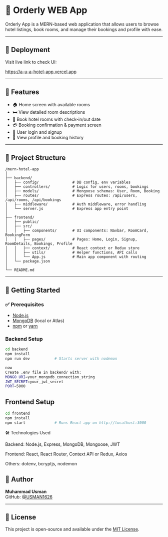 # 🏨 Orderly WEB App

Orderly App is a MERN-based web application that allows users to browse hotel listings, book rooms, and manage their bookings and profile with ease.

---

## 📸 Deployment

Visit live link to check  UI:

https://a-u-a-hotel-app.vercel.app

---


## 📱 Features

- 🏠 Home screen with available rooms
- 🛏️ View detailed room descriptions
- 📅 Book hotel rooms with check-in/out date
- 💳 Booking confirmation & payment screen
- 👤 User login and signup
- 🧾 View profile and booking history

---

## 📂 Project Structure

```
/mern-hotel-app
│
├── backend/
│   ├── config/               # DB config, env variables
│   ├── controllers/          # Logic for users, rooms, bookings
│   ├── models/               # Mongoose schemas: User, Room, Booking
│   ├── routes/               # Express routes: /api/users, /api/rooms, /api/bookings
│   ├── middleware/           # Auth middleware, error handling
│   └── server.js             # Express app entry point
│
├── frontend/
│   ├── public/
│   ├── src/
│   │   ├── components/       # UI components: Navbar, RoomCard, BookingForm
│   │   ├── pages/            # Pages: Home, Login, Signup, RoomDetails, Bookings, Profile
│   │   ├── context/          # React context or Redux store
│   │   ├── utils/            # Helper functions, API calls
│   │   └── App.js            # Main app component with routing
│   └── package.json
│
└── README.md

```
---

## 🚀 Getting Started

### ✅ Prerequisites

- [Node.js](https://nodejs.org/en/download/)
- [MongoDB](https://www.mongodb.com/try/download/community) (local or Atlas)
- [npm](https://www.npmjs.com/get-npm) or [yarn](https://yarnpkg.com/getting-started/install)

### Backend Setup

```bash
cd backend
npm install
npm run dev           # Starts server with nodemon

now
Create .env file in backend/ with:
MONGO_URI=your_mongodb_connection_string
JWT_SECRET=your_jwt_secret
PORT=5000
```

## Frontend Setup
```bash
cd frontend
npm install
npm start             # Runs React app on http://localhost:3000

```

🛠️ Technologies Used

Backend: Node.js, Express, MongoDB, Mongoose, JWT

Frontend: React, React Router, Context API or Redux, Axios

Others: dotenv, bcryptjs, nodemon


## 👤 Author

**Muhammad Usman**  
GitHub: [@USMAN1626](https://github.com/USMAN1626)

---

## 📄 License

This project is open-source and available under the [MIT License](LICENSE).
